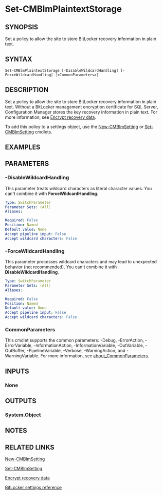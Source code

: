 ﻿---
external help file: AdminUI.PS.dll-Help.xml
Module Name: ConfigurationManager
ms.date: 08/20/2020
online version:
schema: 2.0.0
---

# Set-CMBlmPlaintextStorage

## SYNOPSIS

Set a policy to allow the site to store BitLocker recovery information in plain text.

## SYNTAX

```
Set-CMBlmPlaintextStorage [-DisableWildcardHandling] [-ForceWildcardHandling] [<CommonParameters>]
```

## DESCRIPTION

Set a policy to allow the site to store BitLocker recovery information in plain text. Without a BitLocker management encryption certificate for SQL Server, Configuration Manager stores the key recovery information in plain text. For more information, see [Encrypt recovery data](/mem/configmgr/protect/deploy-use/bitlocker/encrypt-recovery-data).

To add this policy to a settings object, use the [New-CMBlmSetting](New-CMBlmSetting.md) or [Set-CMBlmSetting](Set-CMBlmSetting.md) cmdlets.

## EXAMPLES

## PARAMETERS

### -DisableWildcardHandling

This parameter treats wildcard characters as literal character values. You can't combine it with **ForceWildcardHandling**.

```yaml
Type: SwitchParameter
Parameter Sets: (All)
Aliases:

Required: False
Position: Named
Default value: None
Accept pipeline input: False
Accept wildcard characters: False
```

### -ForceWildcardHandling

This parameter processes wildcard characters and may lead to unexpected behavior (not recommended). You can't combine it with **DisableWildcardHandling**.


```yaml
Type: SwitchParameter
Parameter Sets: (All)
Aliases:

Required: False
Position: Named
Default value: None
Accept pipeline input: False
Accept wildcard characters: False
```

### CommonParameters
This cmdlet supports the common parameters: -Debug, -ErrorAction, -ErrorVariable, -InformationAction, -InformationVariable, -OutVariable, -OutBuffer, -PipelineVariable, -Verbose, -WarningAction, and -WarningVariable. For more information, see [about_CommonParameters](http://go.microsoft.com/fwlink/?LinkID=113216).

## INPUTS

### None

## OUTPUTS

### System.Object
## NOTES

## RELATED LINKS

[New-CMBlmSetting](New-CMBlmSetting.md)

[Set-CMBlmSetting](Set-CMBlmSetting.md)

[Encrypt recovery data](/mem/configmgr/protect/deploy-use/bitlocker/encrypt-recovery-data)

[BitLocker settings reference](/mem/configmgr/protect/tech-ref/bitlocker/settings#bitlocker-management-services)
